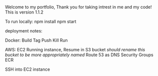 Welcome to my portfolio, Thank you for taking intrest in me and my code!
This is version 1.1.2


To run locally:
npm install
npm start

deployment notes:

Docker:
Build
Tag
Push
Kill
Run

AWS:
EC2 Running instance,
Resume in S3 bucket *should rename this bucket to be more appropriately named*
Route 53 as DNS
Security Groups
ECR


SSH into EC2 instance

